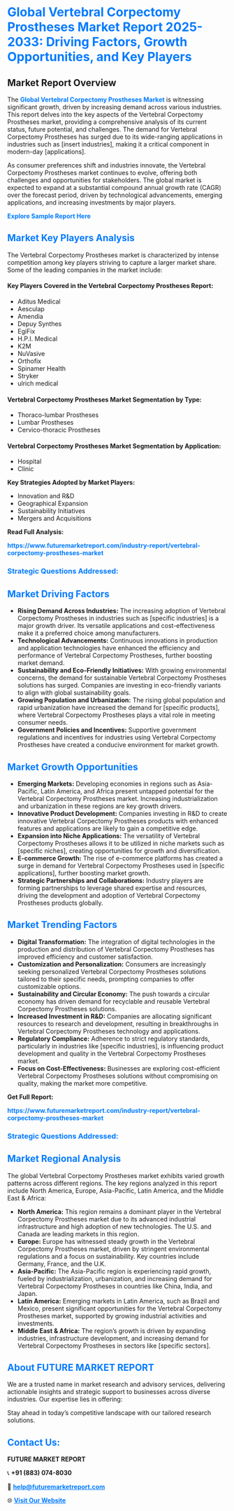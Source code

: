 <h1 style="color: #007BFF;">Global Vertebral Corpectomy Prostheses Market Report 2025-2033: Driving Factors, Growth Opportunities, and Key Players</h1>

<section id="overview">
<h2>Market Report Overview</h2>
<p>The <a href="https://www.futuremarketreport.com/industry-report/vertebral-corpectomy-prostheses-market" style="color: #007BFF; text-decoration: none;"><strong>Global Vertebral Corpectomy Prostheses Market</strong></a> is witnessing significant growth, driven by increasing demand across various industries. This report delves into the key aspects of the Vertebral Corpectomy Prostheses market, providing a comprehensive analysis of its current status, future potential, and challenges. The demand for Vertebral Corpectomy Prostheses has surged due to its wide-ranging applications in industries such as [insert industries], making it a critical component in modern-day [applications].</p>
<p>As consumer preferences shift and industries innovate, the Vertebral Corpectomy Prostheses market continues to evolve, offering both challenges and opportunities for stakeholders. The global market is expected to expand at a substantial compound annual growth rate (CAGR) over the forecast period, driven by technological advancements, emerging applications, and increasing investments by major players.</p>
</section>

<section id="overview">
<p><a href="https://www.futuremarketreport.com/request-sample/reportId=55759" style="color: #007BFF; text-decoration: none;"><strong>Explore Sample Report Here</strong></a></p>
</section>

<section id="key-players">
<h2 style="color: #007BFF;">Market Key Players Analysis</h2>
<p>The Vertebral Corpectomy Prostheses market is characterized by intense competition among key players striving to capture a larger market share. Some of the leading companies in the market include:</p>
<h4>Key Players Covered in the Vertebral Corpectomy Prostheses Report:</h4>
<ul><li>Aditus Medical</li><li>Aesculap</li><li>Amendia</li><li>Depuy Synthes</li><li>EgiFix</li><li>H.P.I. Medical</li><li>K2M</li><li>NuVasive</li><li>Orthofix</li><li>Spinamer Health</li><li>Stryker</li><li>ulrich medical</li></ul>
<h4>Vertebral Corpectomy Prostheses Market Segmentation by Type:</h4>
<ul><li>Thoraco-lumbar Prostheses</li><li>Lumbar Prostheses</li><li>Cervico-thoracic Prostheses</li></ul>

<h4>Vertebral Corpectomy Prostheses Market Segmentation by Application:</h4>
<ul><li>Hospital</li><li>Clinic</li></ul>
<p><strong>Key Strategies Adopted by Market Players:</strong></p>
<ul>
<li>Innovation and R&D</li>
<li>Geographical Expansion</li>
<li>Sustainability Initiatives</li>
<li>Mergers and Acquisitions</li>
</ul>
</section>

<section>
<p><strong>Read Full Analysis: </strong></p><a href="https://www.futuremarketreport.com/industry-report/vertebral-corpectomy-prostheses-market" style="color: #007BFF; text-decoration: none;"><strong>https://www.futuremarketreport.com/industry-report/vertebral-corpectomy-prostheses-market</strong></a>
<h3 style="color: #007BFF;">Strategic Questions Addressed:</h3>
</section>

<section id="driving-factors">
<h2 style="color: #007BFF;">Market Driving Factors</h2>
<ul>
<li><strong>Rising Demand Across Industries:</strong> The increasing adoption of Vertebral Corpectomy Prostheses in industries such as [specific industries] is a major growth driver. Its versatile applications and cost-effectiveness make it a preferred choice among manufacturers.</li>
<li><strong>Technological Advancements:</strong> Continuous innovations in production and application technologies have enhanced the efficiency and performance of Vertebral Corpectomy Prostheses, further boosting market demand.</li>
<li><strong>Sustainability and Eco-Friendly Initiatives:</strong> With growing environmental concerns, the demand for sustainable Vertebral Corpectomy Prostheses solutions has surged. Companies are investing in eco-friendly variants to align with global sustainability goals.</li>
<li><strong>Growing Population and Urbanization:</strong> The rising global population and rapid urbanization have increased the demand for [specific products], where Vertebral Corpectomy Prostheses plays a vital role in meeting consumer needs.</li>
<li><strong>Government Policies and Incentives:</strong> Supportive government regulations and incentives for industries using Vertebral Corpectomy Prostheses have created a conducive environment for market growth.</li>
</ul>
</section>

<section id="growth-opportunities">
<h2 style="color: #007BFF;">Market Growth Opportunities</h2>
<ul>
<li><strong>Emerging Markets:</strong> Developing economies in regions such as Asia-Pacific, Latin America, and Africa present untapped potential for the Vertebral Corpectomy Prostheses market. Increasing industrialization and urbanization in these regions are key growth drivers.</li>
<li><strong>Innovative Product Development:</strong> Companies investing in R&D to create innovative Vertebral Corpectomy Prostheses products with enhanced features and applications are likely to gain a competitive edge.</li>
<li><strong>Expansion into Niche Applications:</strong> The versatility of Vertebral Corpectomy Prostheses allows it to be utilized in niche markets such as [specific niches], creating opportunities for growth and diversification.</li>
<li><strong>E-commerce Growth:</strong> The rise of e-commerce platforms has created a surge in demand for Vertebral Corpectomy Prostheses used in [specific applications], further boosting market growth.</li>
<li><strong>Strategic Partnerships and Collaborations:</strong> Industry players are forming partnerships to leverage shared expertise and resources, driving the development and adoption of Vertebral Corpectomy Prostheses products globally.</li>
</ul>
</section>

<section id="trending-factors">
<h2 style="color: #007BFF;">Market Trending Factors</h2>
<ul>
<li><strong>Digital Transformation:</strong> The integration of digital technologies in the production and distribution of Vertebral Corpectomy Prostheses has improved efficiency and customer satisfaction.</li>
<li><strong>Customization and Personalization:</strong> Consumers are increasingly seeking personalized Vertebral Corpectomy Prostheses solutions tailored to their specific needs, prompting companies to offer customizable options.</li>
<li><strong>Sustainability and Circular Economy:</strong> The push towards a circular economy has driven demand for recyclable and reusable Vertebral Corpectomy Prostheses solutions.</li>
<li><strong>Increased Investment in R&D:</strong> Companies are allocating significant resources to research and development, resulting in breakthroughs in Vertebral Corpectomy Prostheses technology and applications.</li>
<li><strong>Regulatory Compliance:</strong> Adherence to strict regulatory standards, particularly in industries like [specific industries], is influencing product development and quality in the Vertebral Corpectomy Prostheses market.</li>
<li><strong>Focus on Cost-Effectiveness:</strong> Businesses are exploring cost-efficient Vertebral Corpectomy Prostheses solutions without compromising on quality, making the market more competitive.</li>
</ul>
</section>

<section>
<p><strong>Get Full Report: </strong></p><a href="https://www.futuremarketreport.com/industry-report/vertebral-corpectomy-prostheses-market" style="color: #007BFF; text-decoration: none;"><strong>https://www.futuremarketreport.com/industry-report/vertebral-corpectomy-prostheses-market</strong></a>
<h3 style="color: #007BFF;">Strategic Questions Addressed:</h3>
</section>


<section id="regional-analysis">
<h2 style="color: #007BFF;">Market Regional Analysis</h2>
<p>The global Vertebral Corpectomy Prostheses market exhibits varied growth patterns across different regions. The key regions analyzed in this report include North America, Europe, Asia-Pacific, Latin America, and the Middle East & Africa:</p>
<ul>
<li><strong>North America:</strong> This region remains a dominant player in the Vertebral Corpectomy Prostheses market due to its advanced industrial infrastructure and high adoption of new technologies. The U.S. and Canada are leading markets in this region.</li>
<li><strong>Europe:</strong> Europe has witnessed steady growth in the Vertebral Corpectomy Prostheses market, driven by stringent environmental regulations and a focus on sustainability. Key countries include Germany, France, and the U.K.</li>
<li><strong>Asia-Pacific:</strong> The Asia-Pacific region is experiencing rapid growth, fueled by industrialization, urbanization, and increasing demand for Vertebral Corpectomy Prostheses in countries like China, India, and Japan.</li>
<li><strong>Latin America:</strong> Emerging markets in Latin America, such as Brazil and Mexico, present significant opportunities for the Vertebral Corpectomy Prostheses market, supported by growing industrial activities and investments.</li>
<li><strong>Middle East & Africa:</strong> The region’s growth is driven by expanding industries, infrastructure development, and increasing demand for Vertebral Corpectomy Prostheses in sectors like [specific sectors].</li>
</ul>
</section>

<footer>
<h2 style="color: #007BFF;">About FUTURE MARKET REPORT</h2>
<p>We are a trusted name in market research and advisory services, delivering actionable insights and strategic support to businesses across diverse industries. Our expertise lies in offering:</p>

<p>Stay ahead in today’s competitive landscape with our tailored research solutions.</p>

<h2 style="color: #007BFF;">Contact Us:</h2>
<p><strong>FUTURE MARKET REPORT</strong></p>
<p>📞 <strong>+91 (883) 074-8030</strong></p>
<p>📧 <strong><a href="mailto:help@futuremarketreport.com" style="color: #007BFF;">help@futuremarketreport.com</a></strong></p>
<p>🌐 <strong><a href="https://www.futuremarketreport.com/" style="color: #007BFF;">Visit Our Website</a></strong></p>
</footer>